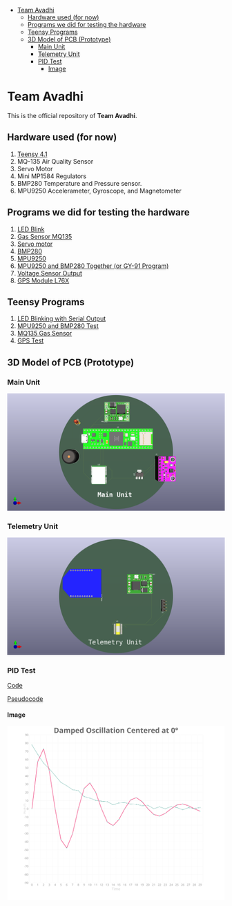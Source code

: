 <!-- START doctoc generated TOC please keep comment here to allow auto update -->
<!-- DON'T EDIT THIS SECTION, INSTEAD RE-RUN doctoc TO UPDATE -->

- [Team Avadhi](#team-avadhi)
  - [Hardware used (for now)](#hardware-used-for-now)
  - [Programs we did for testing the hardware](#programs-we-did-for-testing-the-hardware)
  - [Teensy Programs](#teensy-programs)
  - [3D Model of PCB (Prototype)](#3d-model-of-pcb-prototype)
    - [Main Unit](#main-unit)
    - [Telemetry Unit](#telemetry-unit)
    - [PID Test](#pid-test)
      - [Image](#image)

<!-- END doctoc generated TOC please keep comment here to allow auto update -->

# Team Avadhi 

This is the official repository of **Team Avadhi**. 

## Hardware used (for now)

1. [Teensy 4.1](Teensy_Pinout.png)
2. MQ-135 Air Quality Sensor
3. Servo Motor 
4. Mini MP1584 Regulators 
5. BMP280 Temperature and Pressure sensor. 
6. MPU9250 Accelerameter, Gyroscope, and Magnetometer

## Programs we did for testing the hardware

1. [LED Blink](Programs/README.md)
2. [Gas Sensor MQ135](Programs/README.md)
3. [Servo motor](Programs/README.md)
4. [BMP280](Programs/README.md)
5. [MPU9250](Programs/README.md)
6. [MPU9250 and BMP280 Together (or GY-91 Program)](Programs/README.md)
7. [Voltage Sensor Output](Programs/README.md)
8. [GPS Module L76X](Programs/README.md)

## Teensy Programs 
1. [LED Blinking with Serial Output](Programs/README.md)
2. [MPU9250 and BMP280 Test](Programs/README.md)
3. [MQ135 Gas Sensor](Programs/README.md)
4. [GPS Test](Programs/README.md)

## 3D Model of PCB (Prototype)

### Main Unit 

![Main Unit](Prototype_Images_PDF/Main_Unit.png)

### Telemetry Unit 

![Telemetry Unit](Prototype_Images_PDF/Telemetry_Unit.png)

### PID Test

[Code](./pid_graph/src/bin/main.rs)

[Pseudocode](./pid_pseudocode.md)


#### Image

![Image](./pid_graph/centered_damped_oscillation.svg)

